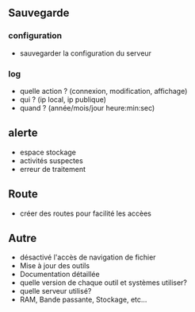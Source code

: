 
## Sauvegarde
### configuration
- sauvegarder la configuration du serveur
### log
- quelle action ? (connexion, modification, affichage)
- qui ? (ip local, ip publique)
- quand ? (année/mois/jour heure:min:sec)
## alerte
- espace stockage
- activités suspectes
- erreur de traitement
## Route
- créer des routes pour facilité les accèes
## Autre
- désactivé l'accès de navigation de fichier
- Mise à jour des outils
- Documentation détaillée
- quelle version de chaque outil et systèmes utiliser?
- quelle serveur utilisé?
- RAM, Bande passante, Stockage, etc...